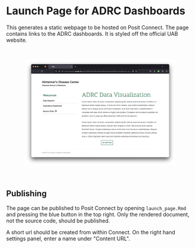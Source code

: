 # Launch Page for ADRC Dashboards

This generates a static webpage to be hosted on Posit Connect. The page contains links to the ADRC dashboards. It is styled off the official UAB website.

<br>
<p align="center">
<img src="screenshot.png" width=80%>
</p>
<br>

## Publishing

The page can be published to Posit Connect by opening `launch_page.Rmd` and pressing the blue button in the top right. Only the rendered document, not the source code, should be published.

A short url should be created from within Connect. On the right hand settings panel, enter a name under "Content URL".

